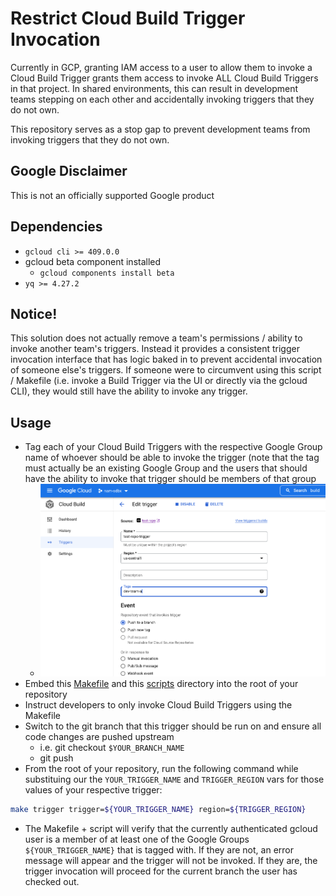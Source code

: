 # Restrict Cloud Build Trigger Invocation
Currently in GCP, granting IAM access to a user to allow them to invoke a Cloud Build Trigger grants them access to invoke ALL Cloud Build Triggers in that project. In shared environments, this can result in development teams stepping on each other and accidentally invoking triggers that they do not own.
    
  
This repository serves as a stop gap to prevent development teams from invoking triggers that they do not own.
   
## Google Disclaimer
This is not an officially supported Google product
  
## Dependencies
- `gcloud cli >= 409.0.0`
- gcloud beta component installed
    - `gcloud components install beta`  
- `yq >= 4.27.2`
  
## Notice!
This solution does not actually remove a team's permissions / ability to invoke another team's triggers. Instead it provides a consistent trigger invocation interface that has logic baked in to prevent accidental invocation of someone else's triggers. If someone were to circumvent using this script / Makefile (i.e. invoke a Build Trigger via the UI or directly via the gcloud CLI), they would still have the ability to invoke any trigger.
  
  
## Usage
- Tag each of your Cloud Build Triggers with the respective Google Group name of whoever should be able to invoke the trigger (note that the tag must actually be an existing Google Group and the users that should have the ability to invoke that trigger should be members of that group
  - ![Tag](../../assets/tag-build-trigger.png "Tag Build Trigger")  
- Embed this [Makefile](./Makefile) and this [scripts](./scripts/) directory into the root of your repository
- Instruct developers to only invoke Cloud Build Triggers using the Makefile
- Switch to the git branch that this trigger should be run on and ensure all code changes are pushed upstream
    - i.e. git checkout `$YOUR_BRANCH_NAME`
    - git push
- From the root of your repository, run the following command while substituing our the `YOUR_TRIGGER_NAME` and `TRIGGER_REGION` vars for those values of your respective trigger:

```bash
make trigger trigger=${YOUR_TRIGGER_NAME} region=${TRIGGER_REGION}
```
- The Makefile + script will verify that the currently authenticated gcloud user is a member of at least one of the Google Groups `${YOUR_TRIGGER_NAME}` that is tagged with. If they are not, an error message will appear and the trigger will not be invoked. If they are, the trigger invocation will proceed for the current branch the user has checked out. 